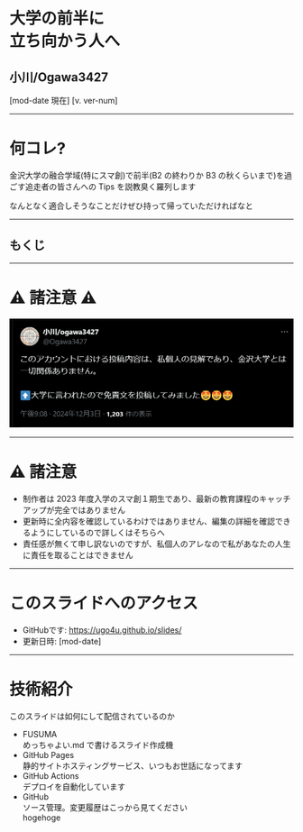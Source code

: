<!-- classes: title -->

# 大学の前半に<br />立ち向かう人へ

## 小川/Ogawa3427

<!-- version 0.0.0 -->
[mod-date 現在]
[v. ver-num]

---

# 何コレ?

金沢大学の融合学域(特にスマ創)で前半(B2 の終わりか B3 の秋くらいまで)を過ごす追走者の皆さんへの Tips を説教臭く羅列します

なんとなく適合しそうなことだけぜひ持って帰っていただければなと

<!-- note
スピーカーノートらしいよ
 -->

---

<!-- note
諸注意にだいたいのことはある
ライセンスとかが技術のとこにあって、
そっから先はオタクニチャニチャタイムです
 -->

## もくじ

<!-- contents -->

<!-- ---

# もくじ
1. 諸注意(さっきのやつと今読んでるやつ)
1. 最初に言っとくとよさそうな技術的なこと
1. クソ長い自己紹介
1. 無駄にデカい話
1. 少し真面目に一般・専門科目の話
1. たのしいおべんつよ
1. 周りの人と融合についてずっと話してたこと
1. Be a Hacker
1. 読書の話
 -->

---

<!-- section-title: 諸注意(さっきのやつと今読んでるやつ) -->

# ⚠️ 諸注意 ⚠️

![image](./images/syotyui/menseki.png)

---

# ⚠️ 諸注意

- 制作者は 2023 年度入学のスマ創１期生であり、最新の教育課程のキャッチアップが完全ではありません
- 更新時に全内容を確認しているわけではありません、編集の詳細を確認できるようにしているので詳しくはそちらへ
- 責任感が無くて申し訳ないのですが、私個人のアレなので私があなたの人生に責任を取ることはできません

---

<!-- section-title: 最初に言っとくとよさそうな技術的なこと -->

# このスライドへのアクセス
- GitHubです: https://ugo4u.github.io/slides/
- 更新日時: [mod-date]

<!-- qr
https://ugo4u.github.io/slides/
-->

---

# 技術紹介

このスライドは如何にして配信されているのか

- FUSUMA<br />めっちゃよい.md で書けるスライド作成機
- GitHub Pages<br />静的サイトホスティングサービス、いつもお世話になってます
- GitHub Actions<br />デプロイを自動化しています
- GitHub<br />ソース管理。変更履歴はこっから見てください<br />hogehoge
